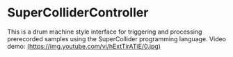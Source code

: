 # SuperColliderController
This is a drum machine style interface for triggering and processing prerecorded samples using the SuperCollider programming language.
Video demo:
[(https://img.youtube.com/vi/hExtTirATiE/0.jpg)](https://https://www.youtube.com/watch?v=hExtTirATiE)
